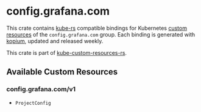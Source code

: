 <!--
SPDX-FileCopyrightText: The kube-custom-resources-rs Authors
SPDX-License-Identifier: 0BSD
 -->

# config.grafana.com

This crate contains [kube-rs](https://kube.rs/) compatible bindings for Kubernetes [custom resources](https://kubernetes.io/docs/tasks/extend-kubernetes/custom-resources/custom-resource-definitions/) of the `config.grafana.com` group. Each binding is generated with [kopium](https://github.com/kube-rs/kopium), updated and released weekly.

This crate is part of [kube-custom-resources-rs](https://github.com/metio/kube-custom-resources-rs).

## Available Custom Resources

### config.grafana.com/v1
- `ProjectConfig`
